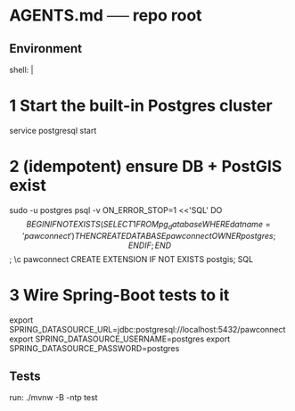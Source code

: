 # AGENTS.md  ── repo root
## Environment
shell: |
# 1  Start the built-in Postgres cluster
service postgresql start

# 2  (idempotent) ensure DB + PostGIS exist
sudo -u postgres psql -v ON_ERROR_STOP=1 <<'SQL'
DO $$ BEGIN
IF NOT EXISTS (SELECT 1 FROM pg_database WHERE datname = 'pawconnect')
THEN CREATE DATABASE pawconnect OWNER postgres;  END IF;
END$$;
\c pawconnect
CREATE EXTENSION IF NOT EXISTS postgis;
SQL

# 3  Wire Spring-Boot tests to it
export SPRING_DATASOURCE_URL=jdbc:postgresql://localhost:5432/pawconnect
export SPRING_DATASOURCE_USERNAME=postgres
export SPRING_DATASOURCE_PASSWORD=postgres

## Tests
run: ./mvnw -B -ntp test